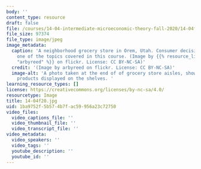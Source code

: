 ```yaml
---
body: ''
content_type: resource
draft: false
file: /courses/14-04-intermediate-microeconomic-theory-fall-2020/14-04f20.jpg
file_size: 97374
file_type: image/jpeg
image_metadata:
  caption: 'A neighborhood grocery store in Orem, Utah. Consumer decision-making is
    one of the topics covered in this course. (Image by {{% resource_link "baa5abe7-50c8-4e23-a6b3-05a73c01648c"
    "arbyreed" %}} on flickr. License: CC BY-NC-SA)'
  credit: '(Image by arbyreed on flickr. License: CC BY-NC-SA)'
  image-alt: 'A photo taken at the end of of grocery store aisles, showing countless
    products displayed on the shelves. '
learning_resource_types: []
license: https://creativecommons.org/licenses/by-nc-sa/4.0/
resourcetype: Image
title: 14-04f20.jpg
uid: 1ba9752f-5b57-4b7f-ac59-956a23c72750
video_files:
  video_captions_file: ''
  video_thumbnail_file: ''
  video_transcript_file: ''
video_metadata:
  video_speakers: ''
  video_tags: ''
  youtube_description: ''
  youtube_id: ''
---
```

